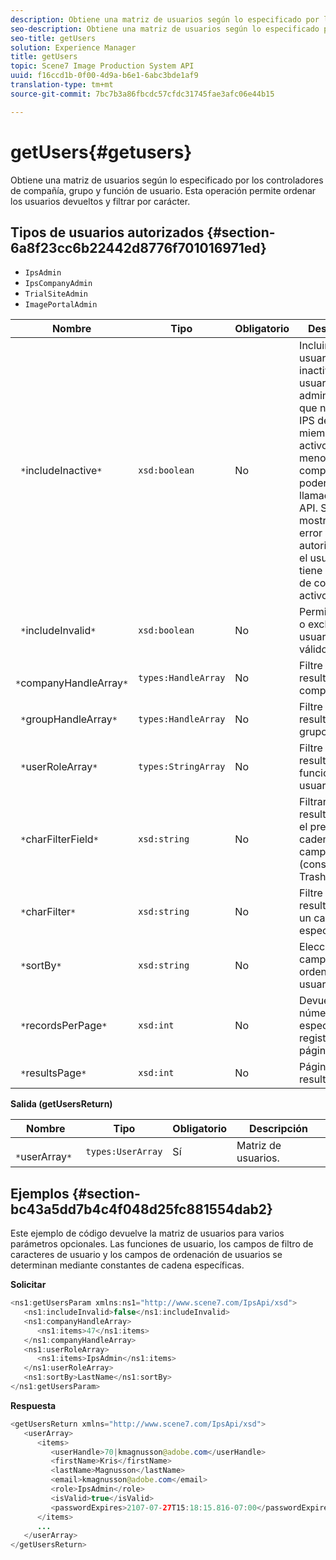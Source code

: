 ```yaml
---
description: Obtiene una matriz de usuarios según lo especificado por los controladores de compañía, grupo y función de usuario. Esta operación permite ordenar los usuarios devueltos y filtrar por carácter.
seo-description: Obtiene una matriz de usuarios según lo especificado por los controladores de compañía, grupo y función de usuario. Esta operación permite ordenar los usuarios devueltos y filtrar por carácter.
seo-title: getUsers
solution: Experience Manager
title: getUsers
topic: Scene7 Image Production System API
uuid: f16ccd1b-0f00-4d9a-b6e1-6abc3bde1af9
translation-type: tm+mt
source-git-commit: 7bc7b3a86fbcdc57cfdc31745fae3afc06e44b15

---
```



# getUsers{#getusers}

Obtiene una matriz de usuarios según lo especificado por los controladores de compañía, grupo y función de usuario. Esta operación permite ordenar los usuarios devueltos y filtrar por carácter.

## Tipos de usuarios autorizados {#section-6a8f23cc6b22442d8776f701016971ed}

* `IpsAdmin`
* `IpsCompanyAdmin`
* `TrialSiteAdmin`
* `ImagePortalAdmin`


| Nombre | Tipo | Obligatorio | Descripción |
|---|---|---|---|
| ` *`includeInactive`*` | `xsd:boolean` | No | Incluir o excluir usuarios inactivos. Los usuarios administradores que no sean de IPS deben ser miembros activos de al menos una compañía para poder realizar llamadas de API. Se mostrará un error de autorización si el usuario no tiene miembros de compañía activos. |
| ` *`includeInvalid`*` | `xsd:boolean` | No | Permite incluir o excluir usuarios no válidos. |
| ` *`companyHandleArray`*` | `types:HandleArray` | No | Filtre los resultados por compañía. |
| ` *`groupHandleArray`*` | `types:HandleArray` | No | Filtre los resultados por grupo. |
| ` *`userRoleArray`*` | `types:StringArray` | No | Filtre los resultados por función de usuario. |
| ` *`charFilterField`*` | `xsd:string` | No | Filtrar los resultados por el prefijo de cadena del campo (consulte [!DNL Trash State).] |
| ` *`charFilter`*` | `xsd:string` | No | Filtre los resultados por un carácter específico. |
| ` *`sortBy`*` | `xsd:string` | No | Elección de campos de ordenación de usuarios. |
| ` *`recordsPerPage`*` | `xsd:int` | No | Devuelve el número especificado de registros por página. |
| ` *`resultsPage`*` | `xsd:int` | No | Página de resultados. |

**Salida (getUsersReturn)**

| Nombre | Tipo | Obligatorio | Descripción |
|---|---|---|---|
| ` *`userArray`*` | `types:UserArray` | Sí | Matriz de usuarios. |

## Ejemplos {#section-bc43a5dd7b4c4f048d25fc881554dab2}

Este ejemplo de código devuelve la matriz de usuarios para varios parámetros opcionales. Las funciones de usuario, los campos de filtro de caracteres de usuario y los campos de ordenación de usuarios se determinan mediante constantes de cadena específicas.

**Solicitar**

```java
<ns1:getUsersParam xmlns:ns1="http://www.scene7.com/IpsApi/xsd">
   <ns1:includeInvalid>false</ns1:includeInvalid>
   <ns1:companyHandleArray>
      <ns1:items>47</ns1:items>
   </ns1:companyHandleArray>
   <ns1:userRoleArray>
      <ns1:items>IpsAdmin</ns1:items>
   </ns1:userRoleArray>
   <ns1:sortBy>LastName</ns1:sortBy>
</ns1:getUsersParam>
```

**Respuesta**

```java
<getUsersReturn xmlns="http://www.scene7.com/IpsApi/xsd">
   <userArray>
      <items>
         <userHandle>70|kmagnusson@adobe.com</userHandle>
         <firstName>Kris</firstName>
         <lastName>Magnusson</lastName>
         <email>kmagnusson@adobe.com</email>
         <role>IpsAdmin</role>
         <isValid>true</isValid>
         <passwordExpires>2107-07-27T15:18:15.816-07:00</passwordExpires>
      </items>
      ...
   </userArray>
</getUsersReturn>
```


